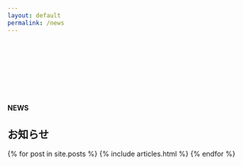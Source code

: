 ```yaml
---
layout: default
permalink: /news
---
```


<div class="container" style="margin-top: 140px; margin-bottom: 140px">
    <div class="text-center mb-4">
        <p class="my-0"><strong>NEWS</strong></p>
        <h2 class="my-1">お知らせ</h2>
      </div>
      <div class="row mx-2 mx-md-0">
        {% for post in site.posts %}
        {% include articles.html %}
        {% endfor %}
      </div>
</div>